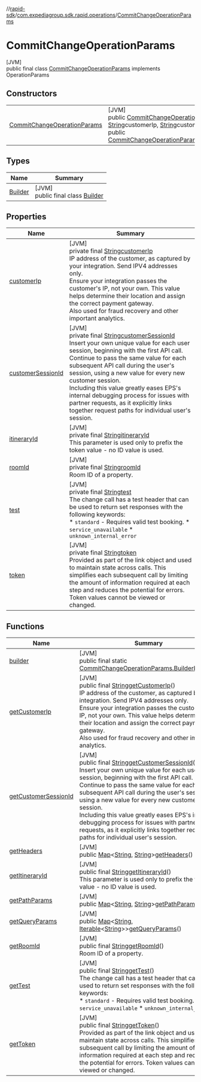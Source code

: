 //[rapid-sdk](../../../index.md)/[com.expediagroup.sdk.rapid.operations](../index.md)/[CommitChangeOperationParams](index.md)

# CommitChangeOperationParams

[JVM]\
public final class [CommitChangeOperationParams](index.md) implements OperationParams

## Constructors

| | |
|---|---|
| [CommitChangeOperationParams](-commit-change-operation-params.md) | [JVM]<br>public [CommitChangeOperationParams](index.md)[CommitChangeOperationParams](-commit-change-operation-params.md)([String](https://docs.oracle.com/javase/8/docs/api/java/lang/String.html)itineraryId, [String](https://docs.oracle.com/javase/8/docs/api/java/lang/String.html)roomId, [String](https://docs.oracle.com/javase/8/docs/api/java/lang/String.html)customerIp, [String](https://docs.oracle.com/javase/8/docs/api/java/lang/String.html)customerSessionId, [String](https://docs.oracle.com/javase/8/docs/api/java/lang/String.html)test, [String](https://docs.oracle.com/javase/8/docs/api/java/lang/String.html)token)<br>public [CommitChangeOperationParams](index.md)[CommitChangeOperationParams](-commit-change-operation-params.md)([CommitChangeOperationContext](../-commit-change-operation-context/index.md)context) |

## Types

| Name | Summary |
|---|---|
| [Builder](-builder/index.md) | [JVM]<br>public final class [Builder](-builder/index.md) |

## Properties

| Name | Summary |
|---|---|
| [customerIp](index.md#-1739286584%2FProperties%2F700308213) | [JVM]<br>private final [String](https://docs.oracle.com/javase/8/docs/api/java/lang/String.html)[customerIp](index.md#-1739286584%2FProperties%2F700308213)<br>IP address of the customer, as captured by your integration. Send IPV4 addresses only.<br> Ensure your integration passes the customer's IP, not your own. This value helps determine their location and assign the correct payment gateway.<br> Also used for fraud recovery and other important analytics. |
| [customerSessionId](index.md#-2050082054%2FProperties%2F700308213) | [JVM]<br>private final [String](https://docs.oracle.com/javase/8/docs/api/java/lang/String.html)[customerSessionId](index.md#-2050082054%2FProperties%2F700308213)<br>Insert your own unique value for each user session, beginning with the first API call. Continue to pass the same value for each subsequent API call during the user's session, using a new value for every new customer session.<br> Including this value greatly eases EPS's internal debugging process for issues with partner requests, as it explicitly links together request paths for individual user's session. |
| [itineraryId](index.md#805485287%2FProperties%2F700308213) | [JVM]<br>private final [String](https://docs.oracle.com/javase/8/docs/api/java/lang/String.html)[itineraryId](index.md#805485287%2FProperties%2F700308213)<br>This parameter is used only to prefix the token value - no ID value is used.<br> |
| [roomId](index.md#-1828945097%2FProperties%2F700308213) | [JVM]<br>private final [String](https://docs.oracle.com/javase/8/docs/api/java/lang/String.html)[roomId](index.md#-1828945097%2FProperties%2F700308213)<br>Room ID of a property.<br> |
| [test](index.md#504061307%2FProperties%2F700308213) | [JVM]<br>private final [String](https://docs.oracle.com/javase/8/docs/api/java/lang/String.html)[test](index.md#504061307%2FProperties%2F700308213)<br>The change call has a test header that can be used to return set responses with the following keywords:<br> * `standard` - Requires valid test booking. * `service_unavailable` * `unknown_internal_error` |
| [token](index.md#-1303146540%2FProperties%2F700308213) | [JVM]<br>private final [String](https://docs.oracle.com/javase/8/docs/api/java/lang/String.html)[token](index.md#-1303146540%2FProperties%2F700308213)<br>Provided as part of the link object and used to maintain state across calls. This simplifies each subsequent call by limiting the amount of information required at each step and reduces the potential for errors. Token values cannot be viewed or changed. |

## Functions

| Name | Summary |
|---|---|
| [builder](builder.md) | [JVM]<br>public final static [CommitChangeOperationParams.Builder](-builder/index.md)[builder](builder.md)() |
| [getCustomerIp](get-customer-ip.md) | [JVM]<br>public final [String](https://docs.oracle.com/javase/8/docs/api/java/lang/String.html)[getCustomerIp](get-customer-ip.md)()<br>IP address of the customer, as captured by your integration. Send IPV4 addresses only.<br> Ensure your integration passes the customer's IP, not your own. This value helps determine their location and assign the correct payment gateway.<br> Also used for fraud recovery and other important analytics. |
| [getCustomerSessionId](get-customer-session-id.md) | [JVM]<br>public final [String](https://docs.oracle.com/javase/8/docs/api/java/lang/String.html)[getCustomerSessionId](get-customer-session-id.md)()<br>Insert your own unique value for each user session, beginning with the first API call. Continue to pass the same value for each subsequent API call during the user's session, using a new value for every new customer session.<br> Including this value greatly eases EPS's internal debugging process for issues with partner requests, as it explicitly links together request paths for individual user's session. |
| [getHeaders](get-headers.md) | [JVM]<br>public [Map](https://docs.oracle.com/javase/8/docs/api/java/util/Map.html)&lt;[String](https://docs.oracle.com/javase/8/docs/api/java/lang/String.html), [String](https://docs.oracle.com/javase/8/docs/api/java/lang/String.html)&gt;[getHeaders](get-headers.md)() |
| [getItineraryId](get-itinerary-id.md) | [JVM]<br>public final [String](https://docs.oracle.com/javase/8/docs/api/java/lang/String.html)[getItineraryId](get-itinerary-id.md)()<br>This parameter is used only to prefix the token value - no ID value is used.<br> |
| [getPathParams](get-path-params.md) | [JVM]<br>public [Map](https://docs.oracle.com/javase/8/docs/api/java/util/Map.html)&lt;[String](https://docs.oracle.com/javase/8/docs/api/java/lang/String.html), [String](https://docs.oracle.com/javase/8/docs/api/java/lang/String.html)&gt;[getPathParams](get-path-params.md)() |
| [getQueryParams](get-query-params.md) | [JVM]<br>public [Map](https://docs.oracle.com/javase/8/docs/api/java/util/Map.html)&lt;[String](https://docs.oracle.com/javase/8/docs/api/java/lang/String.html), [Iterable](https://docs.oracle.com/javase/8/docs/api/java/lang/Iterable.html)&lt;[String](https://docs.oracle.com/javase/8/docs/api/java/lang/String.html)&gt;&gt;[getQueryParams](get-query-params.md)() |
| [getRoomId](get-room-id.md) | [JVM]<br>public final [String](https://docs.oracle.com/javase/8/docs/api/java/lang/String.html)[getRoomId](get-room-id.md)()<br>Room ID of a property.<br> |
| [getTest](get-test.md) | [JVM]<br>public final [String](https://docs.oracle.com/javase/8/docs/api/java/lang/String.html)[getTest](get-test.md)()<br>The change call has a test header that can be used to return set responses with the following keywords:<br> * `standard` - Requires valid test booking. * `service_unavailable` * `unknown_internal_error` |
| [getToken](get-token.md) | [JVM]<br>public final [String](https://docs.oracle.com/javase/8/docs/api/java/lang/String.html)[getToken](get-token.md)()<br>Provided as part of the link object and used to maintain state across calls. This simplifies each subsequent call by limiting the amount of information required at each step and reduces the potential for errors. Token values cannot be viewed or changed. |
